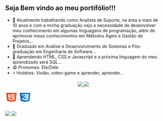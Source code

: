 ## Seja Bem vindo ao meu portifólio!!!

- 🔭 Atualmente trabalhando como Analista de Suporte, na área a mais de 10 anos e com a minha graduação vejo a necessidade de desenvolver meu conhecimento em algumas linguagens de programação, além de aprimorar meus conhecimentos em Métodos Ágeis e Gestão de Projetos...
- 🌱 Graduado em Análise e Desenvolvimento de Sistemas e Pós-graduação em Engenharia de Software...
- 👯 Aprendendo HTML, CSS e Javascript e a próxima linguagem do meu aprendizado será SQL...
- 😄 Pronomes: Ele/Dele 
- ⚡ Hobbies: Violão, video-game e aprender, aprender...

<div align="center">
  <a href="https://github.com/cassiojsilva">
  <img height="160em" src="https://github-readme-stats.vercel.app/api?username=cassiojsilva&show_icons=true&theme=dracula&include_all_commits=true&count_private=true"/>
  <img height="170em" src="https://github-readme-stats.vercel.app/api/top-langs/?username=cassiojsilva&layout=compact&langs_count=7&theme=dracula"/>
</div>
	
<div style="display: inline_block"><br>
   <img align="center" alt="Rafa-HTML" height="30" width="40" src="https://raw.githubusercontent.com/devicons/devicon/master/icons/html5/html5-original.svg">
  <img align="center" alt="Rafa-CSS" height="30" width="40" src="https://raw.githubusercontent.com/devicons/devicon/master/icons/css3/css3-original.svg">
</div>
	
##
	
<div> 
  <a href = "mailto:renovepc@gmail.com"><img src="https://img.shields.io/badge/-Gmail-%23333?style=for-the-badge&logo=gmail&logoColor=white" target="_blank"></a>
  <a href="https://www.linkedin.com/in/cassiojsilva" target="_blank"><img src="https://img.shields.io/badge/-LinkedIn-%230077B5?style=for-the-badge&logo=linkedin&logoColor=white" target="_blank"></a> 
 
</div>
